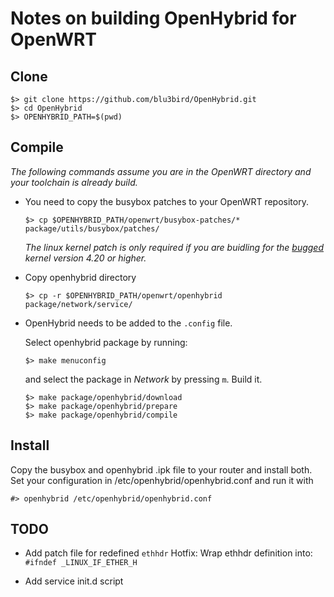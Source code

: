 # Notes on building OpenHybrid for OpenWRT

## Clone

```
$> git clone https://github.com/blu3bird/OpenHybrid.git
$> cd OpenHybrid
$> OPENHYBRID_PATH=$(pwd)
```

## Compile

_The following commands assume you are in the OpenWRT directory and your toolchain is already build._

- You need to copy the busybox patches to your OpenWRT repository.
	```
	$> cp $OPENHYBRID_PATH/openwrt/busybox-patches/* package/utils/busybox/patches/
	```
	_The linux kernel patch is only required if you are buidling for the [bugged](https://bugzilla.kernel.org/show_bug.cgi?id=202147#c1) kernel version 4.20 or higher._

- Copy openhybrid directory
	```
	$> cp -r $OPENHYBRID_PATH/openwrt/openhybrid package/network/service/
	```

- OpenHybrid needs to be added to the `.config` file.

	Select openhybrid package by running:
	```
	$> make menuconfig
	```
	and select the package in _Network_ by pressing `m`.
	Build it.
	```
	$> make package/openhybrid/download
	$> make package/openhybrid/prepare
	$> make package/openhybrid/compile
	```

## Install

Copy the busybox and openhybrid .ipk file to your router and install both.
Set your configuration in /etc/openhybrid/openhybrid.conf and run it with
```
#> openhybrid /etc/openhybrid/openhybrid.conf
```

## TODO
- Add patch file for redefined `ethhdr`
	Hotfix: Wrap ethhdr definition into: `#ifndef _LINUX_IF_ETHER_H`

- Add service init.d script
